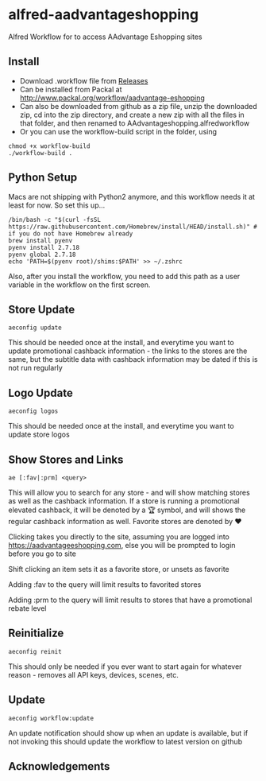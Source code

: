 # alfred-aadvantageshopping
Alfred  Workflow for to access AAdvantage Eshopping sites 
## Install

* Download .workflow file from [Releases](https://github.com/schwark/alfred-aadvantageshopping/releases)
* Can be installed from Packal at http://www.packal.org/workflow/aadvantage-eshopping
* Can also be downloaded from github as a zip file, unzip the downloaded zip, cd into the zip directory, and create a new zip with all the files in that folder, and then renamed to AAdvantageshopping.alfredworkflow
* Or you can use the workflow-build script in the folder, using
```
chmod +x workflow-build
./workflow-build . 
```

## Python Setup

Macs are not shipping with Python2 anymore, and this workflow needs it at least for now. So set this up...

```
/bin/bash -c "$(curl -fsSL https://raw.githubusercontent.com/Homebrew/install/HEAD/install.sh)" # if you do not have Homebrew already
brew install pyenv
pyenv install 2.7.18
pyenv global 2.7.18
echo 'PATH=$(pyenv root)/shims:$PATH' >> ~/.zshrc
```

Also, after you install the workflow, you need to add this path as a user variable in the workflow on the first screen.


## Store Update

```
aeconfig update
```
This should be needed once at the install, and everytime you want to update promotional cashback information - the links to the stores are the same, but the subtitle data with cashback information may be dated if this is not run regularly

## Logo Update

```
aeconfig logos
```
This should be needed once at the install, and everytime you want to update store logos

## Show Stores and Links

```
ae [:fav|:prm] <query>
```
This will allow you to search for any store - and will show matching stores as well as the cashback information. If a store is running a promotional elevated cashback, it will be denoted by a 🏆 symbol, and will shows the regular cashback information as well. Favorite stores are denoted by ❤️

Clicking takes you directly to the site, assuming you are logged into https://aadvantageeshopping.com, else you will be prompted to login before you go to site

Shift clicking an item sets it as a favorite store, or unsets as favorite

Adding :fav to the query will limit results to favorited stores

Adding :prm to the query will limit results to stores that have a promotional rebate level


## Reinitialize

```
aeconfig reinit
```
This should only be needed if you ever want to start again for whatever reason - removes all API keys, devices, scenes, etc.

## Update

```
aeconfig workflow:update
```
An update notification should show up when an update is available, but if not invoking this should update the workflow to latest version on github

## Acknowledgements
